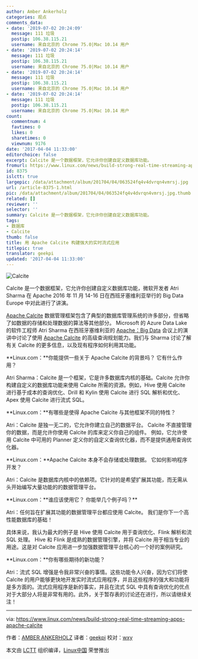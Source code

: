 ```yaml
---
author: Amber Ankerholz
categories: 观点
comments_data:
- date: '2019-07-02 20:24:09'
  message: 111 垃圾
  postip: 106.38.115.21
  username: 来自北京的 Chrome 75.0|Mac 10.14 用户
- date: '2019-07-02 20:24:14'
  message: 111 垃圾
  postip: 106.38.115.21
  username: 来自北京的 Chrome 75.0|Mac 10.14 用户
- date: '2019-07-02 20:24:14'
  message: 111 垃圾
  postip: 106.38.115.21
  username: 来自北京的 Chrome 75.0|Mac 10.14 用户
- date: '2019-07-02 20:24:14'
  message: 111 垃圾
  postip: 106.38.115.21
  username: 来自北京的 Chrome 75.0|Mac 10.14 用户
count:
  commentnum: 4
  favtimes: 0
  likes: 0
  sharetimes: 0
  viewnum: 9176
date: '2017-04-04 11:33:00'
editorchoice: false
excerpt: Calcite 是一个数据框架，它允许你创建自定义数据库功能。
fromurl: https://www.linux.com/news/build-strong-real-time-streaming-apps-apache-calcite
id: 8375
islctt: true
largepic: /data/attachment/album/201704/04/063524fq4v4dvrqn4vmrsj.jpg
url: /article-8375-1.html
pic: /data/attachment/album/201704/04/063524fq4v4dvrqn4vmrsj.jpg.thumb.jpg
related: []
reviewer: ''
selector: ''
summary: Calcite 是一个数据框架，它允许你创建自定义数据库功能。
tags:
- 数据库
- Calcite
thumb: false
title: 用 Apache Calcite 构建强大的实时流式应用
titlepic: true
translator: geekpi
updated: '2017-04-04 11:33:00'
---
```


![Calcite](/data/attachment/album/201704/04/063524fq4v4dvrqn4vmrsj.jpg "Calcite ")


Calcite 是一个数据框架，它允许你创建自定义数据库功能，微软开发者 Atri Sharma 在 Apache 2016 年 11 月 14-16 日在西班牙塞维利亚举行的 Big Data Europe 中对此进行了讲演。


[Apache Calcite](https://calcite.apache.org/) 数据管理框架包含了典型的数据库管理系统的许多部分，但省略了如数据的存储和处理数据的算法等其他部分。 Microsoft 的 Azure Data Lake 的软件工程师 Atri Sharma 在西班牙塞维利亚的 [Apache：Big Data](http://events.linuxfoundation.org/events/apache-big-data-europe) 会议上的演讲中讨论了使用 [Apache Calcite](https://calcite.apache.org/) 的高级查询规划能力。我们与 Sharma 讨论了解有关 Calcite 的更多信息，以及现有程序如何利用其功能。


**Linux.com：**你能提供一些关于 Apache Calcite 的背景吗？ 它有什么作用？


Atri Sharma：Calcite 是一个框架，它是许多数据库内核的基础。Calcite 允许你构建自定义的数据库功能来使用 Calcite 所需的资源。例如，Hive 使用 Calcite 进行基于成本的查询优化、Drill 和 Kylin 使用 Calcite 进行 SQL 解析和优化、Apex 使用 Calcite 进行流式 SQL。


**Linux.com：**有哪些是使得 Apache Calcite 与其他框架不同的特性？


Atri：Calcite 是独一无二的，它允许你建立自己的数据平台。 Calcite 不直接管理你的数据，而是允许你使用 Calcite 的库来定义你自己的组件。 例如，它允许使用 Calcite 中可用的 Planner 定义你的自定义查询优化器，而不是提供通用查询优化器。


**Linux.com：**Apache Calcite 本身不会存储或处理数据。 它如何影响程序开发？


Atri：Calcite 是数据库内核中的依赖项。它针对的是希望扩展其功能，而无需从头开始编写大量功能的的数据管理平台。


**Linux.com：**谁应该使用它？ 你能举几个例子吗？\*\*


Atri：任何旨在扩展其功能的数据管理平台都应使用 Calcite。 我们是你下一个高性能数据库的基础！


具体来说，我认为最大的例子是 Hive 使用 Calcite 用于查询优化、Flink 解析和流 SQL 处理。 Hive 和 Flink 是成熟的数据管理引擎，并将 Calcite 用于相当专业的用途。这是对 Calcite 应用进一步加强数据管理平台核心的一个好的案例研究。


**Linux.com：**你有哪些期待的新功能？


Atri：流式 SQL 增强是令我非常兴奋的事情。这些功能令人兴奋，因为它们将使 Calcite 的用户能够更快地开发实时流式应用程序，并且这些程序的强大和功能将是多方面的。流式应用程序是新的事实，并且在流式 SQL 中具有查询优化的优点对于大部分人将是非常有用的。此外，关于暂存表的讨论还在进行，所以请继续关注！




---


via: <https://www.linux.com/news/build-strong-real-time-streaming-apps-apache-calcite>


作者：[AMBER ANKERHOLZ](https://www.linux.com/users/aankerholz) 译者：[geekpi](https://github.com/geekpi) 校对：[wxy](https://github.com/wxy)


本文由 [LCTT](https://github.com/LCTT/TranslateProject) 组织编译，[Linux中国](https://linux.cn/) 荣誉推出
